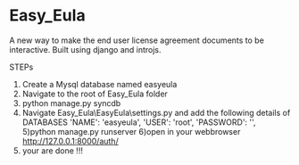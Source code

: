 Easy_Eula
=========

A new way to make the end user license agreement documents to be interactive. Built using django and introjs. 

STEPs
1) Create a Mysql database named easyeula
2) Navigate to the root of Easy_Eula folder
3) python manage.py syncdb
4) Navigate Easy_Eula\EasyEula\settings.py  and add the following details of DATABASES
    'NAME': 'easyeula',
    'USER': 'root', 
    'PASSWORD': '',
5)python manage.py runserver
6)open in your webbrowser http://127.0.0.1:8000/auth/
7) your are done !!!
